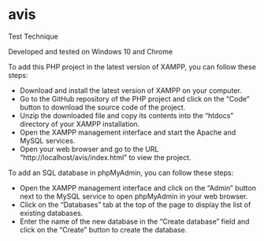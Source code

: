 # avis
Test Technique

Developed and tested on Windows 10 and Chrome

To add this PHP project in the latest version of XAMPP, you can follow these steps:

- Download and install the latest version of XAMPP on your computer.
- Go to the GitHub repository of the PHP project and click on the “Code” button to download the source code of the project.
- Unzip the downloaded file and copy its contents into the “htdocs” directory of your XAMPP installation.
- Open the XAMPP management interface and start the Apache and MySQL services.
- Open your web browser and go to the URL “http://localhost/avis/index.html” to view the project.

To add an SQL database in phpMyAdmin, you can follow these steps:

- Open the XAMPP management interface and click on the “Admin” button next to the MySQL service to open phpMyAdmin in your web browser.
- Click on the “Databases” tab at the top of the page to display the list of existing databases.
- Enter the name of the new database in the “Create database” field and click on the “Create” button to create the database.

